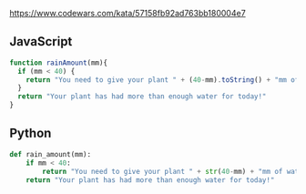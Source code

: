 https://www.codewars.com/kata/57158fb92ad763bb180004e7

## JavaScript
```js
function rainAmount(mm){
  if (mm < 40) {
    return "You need to give your plant " + (40-mm).toString() + "mm of water"
  }
  return "Your plant has had more than enough water for today!"
}
```

## Python
```python
def rain_amount(mm):
    if mm < 40:
        return "You need to give your plant " + str(40-mm) + "mm of water"
    return "Your plant has had more than enough water for today!"
```